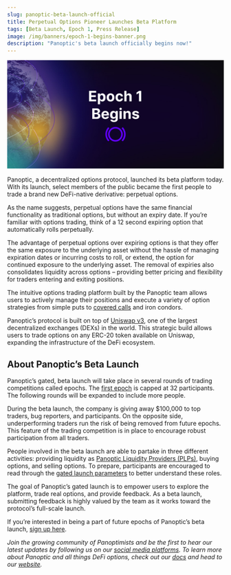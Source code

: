 ```yaml
---
slug: panoptic-beta-launch-official
title: Perpetual Options Pioneer Launches Beta Platform
tags: [Beta Launch, Epoch 1, Press Release]
image: /img/banners/epoch-1-begins-banner.png
description: "Panoptic's beta launch officially begins now!"
---
```


![](./epoch-1-begins-banner.png)

Panoptic, a decentralized options protocol, launched its beta platform today. With its launch, select members of the public became the first people to trade a brand new DeFi-native derivative: perpetual options.


As the name suggests, perpetual options have the same financial functionality as traditional options, but without an expiry date. If you’re familiar with options trading, think of a 12 second expiring option that automatically rolls perpetually.

<!-- truncate -->
  
The advantage of perpetual options over expiring options is that they offer the same exposure to the underlying asset without the hassle of managing expiration dates or incurring costs to roll, or extend, the option for continued exposure to the underlying asset. The removal of expiries also consolidates liquidity across options – providing better pricing and flexibility for traders entering and exiting positions.


The intuitive options trading platform built by the Panoptic team allows users to actively manage their positions and execute a variety of option strategies from simple puts to [covered calls](https://panoptic.xyz/research/panoption-trading-strategies-covered-call-rolling) and iron condors.


Panoptic’s protocol is built on top of [Uniswap v3](https://blog.uniswap.org/uniswap-v3), one of the largest decentralized exchanges (DEXs) in the world. This strategic build allows users to trade options on any ERC-20 token available on Uniswap, expanding the infrastructure of the DeFi ecosystem.


## About Panoptic’s Beta Launch

  
Panoptic’s gated, beta launch will take place in several rounds of trading competitions called epochs. The [first epoch](https://panoptic.xyz/blog/epoch-1-participants) is capped at 32 participants. The following rounds will be expanded to include more people.


During the beta launch, the company is giving away $100,000 to top traders, bug reporters, and participants. On the opposite side, underperforming traders run the risk of being removed from future epochs. This feature of the trading competition is in place to encourage robust participation from all traders.


People involved in the beta launch are able to partake in three different activities: providing liquidity as [Panoptic Liquidity Providers (PLPs)](https://panoptic.xyz/docs/panoptic-protocol/protocol-roles#panoptic-liquidity-providers-plps), buying options, and selling options. To prepare, participants are encouraged to read through the [gated launch parameters](https://panoptic.xyz/blog/gated-launch-parameters) to better understand these roles.


The goal of Panoptic’s gated launch is to empower users to explore the platform, trade real options, and provide feedback. As a beta launch, submitting feedback is highly valued by the team as it works toward the protocol’s full-scale launch.


If you’re interested in being a part of future epochs of Panoptic’s beta launch, [sign up here](https://docs.google.com/forms/u/2/d/e/1FAIpQLSduTr5k1i_JrQPccMDIPf9E1dlEstwLmP6jC5iM52YIWTJ96A/viewform?usp=send_form).


*Join the growing community of Panoptimists and be the first to hear our latest updates by following us on our [social media platforms](https://links.panoptic.xyz/all). To learn more about Panoptic and all things DeFi options, check out our [docs](https://panoptic.xyz/docs/intro) and head to our [website](https://panoptic.xyz/).*

